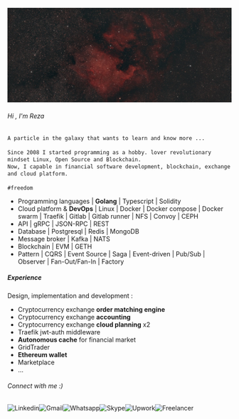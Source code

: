 

![enter image description here](https://raw.githubusercontent.com/sadaghiani/sadaghiani/main/4.jpg)


###### Hi , I'm Reza 

    A particle in the galaxy that wants to learn and know more ...
    
    Since 2008 I started programming as a hobby. lover revolutionary mindset Linux, Open Source and Blockchain. 
    Now, I capable in financial software development, blockchain, exchange and cloud platform.
    
    #freedom

+ Programming languages | **Golang** | Typescript | Solidity
+ Cloud platform & **DevOps** | Linux | Docker | Docker compose | Docker swarm | Traefik | Gitlab | Gitlab runner | NFS | Convoy | CEPH
+ API | gRPC | JSON-RPC | REST 
+ Database | Postgresql | Redis | MongoDB 
+ Message broker | Kafka | NATS 
+ Blockchain | EVM | GETH 
+ Pattern | CQRS | Event Source | Saga | Event-driven | Pub/Sub | Observer | Fan-Out/Fan-In | Factory

#####  Experience 
Design, implementation and development :
+ Cryptocurrency exchange  **order matching engine**
+ Cryptocurrency exchange **accounting**
+ Cryptocurrency exchange **cloud planning** x2
+ Traefik jwt-auth middleware
+ **Autonomous cache** for financial market
+ GridTrader
+ **Ethereum wallet**
+ Marketplace
+ ...

###### Connect with me :)

[<img align="left" alt="Linkedin" height="22px" src="https://cdn.simpleicons.org/linkedin/" />][linkedin]
[<img align="left" alt="Gmail" height="22px" src="https://cdn.simpleicons.org/gmail/" />][gmail]
[<img align="left" alt="Whatsapp" height="22px" src="https://cdn.simpleicons.org/whatsapp/" />][whatsapp]
[<img align="left" alt="Skype" height="22px" src="https://cdn.simpleicons.org/skype/" />][skype]
[<img align="left" alt="Upwork" height="22px" src="https://cdn.simpleicons.org/upwork/" />][upwork]
[<img align="left" alt="Freelancer" height="22px" src="https://cdn.simpleicons.org/freelancer/" />][freelancer]

[linkedin]: https://www.linkedin.com/in/sadaghiani-reza
[gmail]: mailto:sadaghiani.dev@gmail.com
[whatsapp]:https://wa.me/+37477210394
[skype]: https://join.skype.com/invite/xXqzuzCnCaKq
[upwork]: https://www.upwork.com/freelancers/~0127ec31aae5b0ce00
[freelancer]: https://www.freelancer.com/u/sadaghinai
